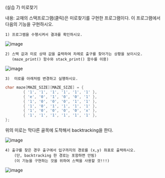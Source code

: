 (실습 7) 미로찾기

내용: 교재의 스택프로그램(클릭)은 미로찾기를 구현한 프로그램이다.
       이 프로그램에서 다음의 기능을 구현하시오.

    1) 프로그램을 수행시켜서 결과를 확인하시오.
![image](https://github.com/qlkdkd/DataStruct/assets/71871927/2247faef-2a4d-435e-a1f7-fe627e82a5b7)

    2) 스택 값과 미로 상태 값을 출력하여 차례로 출구를 찾아가는 상황을 보이시오.
       (maze_print() 함수와 stack_print() 함수를 이용)

![image](https://github.com/qlkdkd/DataStruct/assets/71871927/6105e428-112e-4c3c-9795-bb356749b9ed)

    3)  미로를 아래처럼 변경하고 실행하시오.
```c
char maze[MAZE_SIZE][MAZE_SIZE] = {
        { '1', '1', '1', '1', '1', '1' },
        { 'e', '0', '1', '0', '0', '1' },
        { '1', '0', '0', '0', '1', '1' },
        { '1', '0', '1', '1', '1', '1' },
        { '1', '0', '0', '0', '0', 'x' },
        { '1', '1', '1', '1', '1', '1' },
};
```
위의 미로는 막다른 골목에 도착해서 backtracking을 한다.

![image](https://github.com/qlkdkd/DataStruct/assets/71871927/85810979-7fb1-43ce-a123-b61ee5aa499a)


    4) 출구를 찾은 경우 출구에서 입구까지의 경로를 (x,y) 좌표로 출력하시오.
        (단, backtracking 한 경로는 포함하면 안됨)
        (이 기능을 구현하는 것을 위하여 스택을 사용할 것!!!)

![image](https://github.com/qlkdkd/DataStruct/assets/71871927/0887772e-5f17-41cd-8896-dd2bf46d47da)
